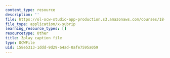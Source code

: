 ```yaml
---
content_type: resource
description: ''
file: https://ol-ocw-studio-app-production.s3.amazonaws.com/courses/18-01sc-single-variable-calculus-fall-2010/158e53131ddd9d2964ad0afe7595a059_98X2TyxXQdU.srt
file_type: application/x-subrip
learning_resource_types: []
resourcetype: Other
title: 3play caption file
type: OCWFile
uid: 158e5313-1ddd-9d29-64ad-0afe7595a059
---
```

